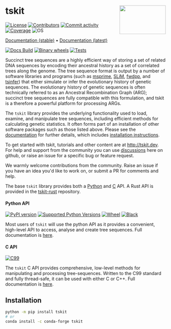 # tskit  <img align="right" width="145" height="90" src="https://github.com/tskit-dev/administrative/blob/main/tskit_logo.svg">

[![License](https://img.shields.io/github/license/tskit-dev/tskit)](https://github.com/tskit-dev/tskit/blob/main/LICENSE)
[![Contributors](https://img.shields.io/github/contributors/tskit-dev/tskit)](https://github.com/tskit-dev/tskit/graphs/contributors)
[![Commit activity](https://img.shields.io/github/commit-activity/m/tskit-dev/tskit)](https://github.com/tskit-dev/tskit/commits/main)
[![Coverage](https://codecov.io/gh/tskit-dev/tskit/branch/main/graph/badge.svg)](https://codecov.io/gh/tskit-dev/tskit)
![OS](https://img.shields.io/badge/OS-linux%20%7C%20OSX%20%7C%20win--64-steelblue)

[Documentation (stable)](https://tskit.dev/tskit/docs/stable/) • [Documentation (latest)](https://tskit.dev/tskit/docs/latest/)

[![Docs Build](https://github.com/tskit-dev/tskit/actions/workflows/docs.yml/badge.svg)](https://github.com/tskit-dev/tskit/actions/workflows/docs.yml) [![Binary wheels](https://github.com/tskit-dev/tskit/actions/workflows/wheels.yml/badge.svg)](https://github.com/tskit-dev/tskit/actions/workflows/wheels.yml) [![Tests](https://github.com/tskit-dev/tskit/actions/workflows/tests.yml/badge.svg)](https://github.com/tskit-dev/tskit/actions/workflows/tests.yml)


Succinct tree sequences are a highly efficient way of storing a set of related DNA
sequences by encoding their ancestral history as a set of correlated trees along the
genome. The tree sequence format is output by a number of software libraries and programs
(such as [msprime](https://github.com/tskit-dev/msprime),
[SLiM](https://github.com/MesserLab/SLiM),
[fwdpp](http://molpopgen.github.io/fwdpp/), and
[tsinfer](https://tskit.dev/tsinfer/docs/stable/)) that either simulate or infer
the evolutionary history of genetic sequences. The evolutionary history of genetic
sequences is often technically referred to as an Ancestral Recombination Graph (ARG);
succinct tree sequences are fully compatible with this formulation, and tskit is a
therefore a powerful platform for processing ARGs.

The `tskit` library provides the underlying functionality used to load, examine, and
manipulate tree sequences, including efficient methods for calculating genetic
statistics. It often forms part of an installation of other software packages such as
those listed above. Please see the
[documentation](https://tskit.dev/tskit/docs/stable/) for further details, which
includes
[installation instructions](https://tskit.dev/tskit/docs/stable/installation.html).

To get started with tskit, tutorials and other content are at http://tskit.dev. For help
and support from the community you can use
[discussions](https://github.com/tskit-dev/tskit/discussions) here on github, or raise an
issue for a specific bug or feature request.

We warmly welcome contributions from the community. Raise an issue if you have an
idea you'd like to work on, or submit a PR for comments and help.

The base `tskit` library provides both a [Python](https://tskit.dev/tskit/docs/stable/python-api.html)
and [C](https://tskit.dev/tskit/docs/stable/c-api.html) API. A Rust API is provided in the
[tskit-rust](https://github.com/tskit-dev/tskit-rust) repository.


#### Python API
[![PyPI version](https://img.shields.io/pypi/v/tskit.svg)](https://pypi.org/project/tskit/)
[![Supported Python Versions](https://img.shields.io/pypi/pyversions/tskit.svg)](https://pypi.org/project/tskit/)
[![Wheel](https://img.shields.io/pypi/wheel/tskit)](https://pypi.org/project/tskit/)
[![Black](https://img.shields.io/badge/code%20style-black-000000.svg)](https://github.com/psf/black)


Most users of `tskit` will use the python API as it provides a convenient, high-level API
to access, analyse and create tree sequences. Full documentation is
[here](https://tskit.dev/tskit/docs/stable/python-api.html).   

#### C API
[![C99](https://img.shields.io/badge/Language-C99-steelblue.svg)](https://en.wikipedia.org/wiki/C99)


The `tskit` C API provides comprehensive, low-level methods for manipulating and
processing tree-sequences. Written to the C99 standard and fully thread-safe, it can be
used with either C or C++. Full documentation is
[here](https://tskit.dev/tskit/docs/stable/c-api.html).

## Installation

```bash
python -m pip install tskit
# or
conda install -c conda-forge tskit
```
